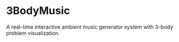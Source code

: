 # 3BodyMusic
A real-time interactive ambient music generator system with 3-body problem visualization.
